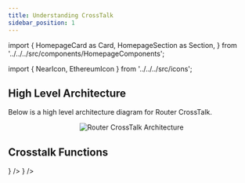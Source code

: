 ```yaml
---
title: Understanding CrossTalk
sidebar_position: 1
---
```


import {
  HomepageCard as Card,
  HomepageSection as Section,
} from '../../../src/components/HomepageComponents';

import {
  NearIcon,
  EthereumIcon
} from '../../../src/icons';

## High Level Architecture
Below is a high level architecture diagram for Router CrossTalk.

<center><img src={require('../../../src/images/RouterCrossTalk.png').default} alt="Router CrossTalk Architecture" style={{width: "100%", marginBottom: 12}}/></center>


## Crosstalk Functions
  <Section title="Understanding Crosstalk Functions" id="web-sdks" hasSubSections >

  <Section>
  <Card
  title="EVM Guide"
  description="Undestanding the crosstalk functions for EVM contracts"
  to="/crosstalk/understanding-crosstalk/evm_guides"
  icon={<EthereumIcon />}
  />
  <Card
  title="Near Guide"
  description="Undestanding the crosstalk functions for Near chain"
  to="/crosstalk/understanding-crosstalk/near_guides"
  icon={<NearIcon />}
  />
  </Section>
  </Section>
